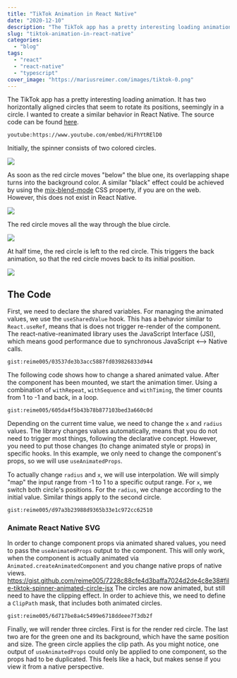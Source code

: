 ```yaml
---
title: "TikTok Animation in React Native"
date: "2020-12-10"
description: "The TikTok app has a pretty interesting loading animation. It has two horizontally aligned circles that seem to rotate its positions, seemingly in a circle. I wanted to create a similar behavior in React Native."
slug: "tiktok-animation-in-react-native"
categories:
  - "blog"
tags:
  - "react"
  - "react-native"
  - "typescript"
cover_image: "https://mariusreimer.com/images/tiktok-0.png"
---
```


The TikTok app has a pretty interesting loading animation. It has two horizontally aligned circles that seem to rotate its positions, seemingly in a circle. I wanted to create a similar behavior in React Native. The source code can be found [here](https://github.com/reime005/ReactNativeTikTokComments/blob/master/src/components/Spinner/Spinner.tsx).

`youtube:https://www.youtube.com/embed/HiFhYtRElD0`

Initially, the spinner consists of two colored circles.

![](/images/tiktok-1.png)

As soon as the red circle moves "below" the blue one, its overlapping shape turns into the background color. A similar "black" effect could be achieved by using the [mix-blend-mode](https://developer.mozilla.org/en-US/docs/Web/CSS/mix-blend-mode) CSS property, if you are on the web. However, this does not exist in React Native.

![](/images/tiktok-2.png)

The red circle moves all the way through the blue circle.

![](/images/tiktok-3.png)

At half time, the red circle is left to the red circle. This triggers the back animation, so that the red circle moves back to its initial position.

![](/images/tiktok-4.png)

## The Code

First, we need to declare the shared variables. For managing the animated values, we use the `useSharedValue` hook. This has a behavior similar to `React.useRef`, means that is does not trigger re-render of the component. The react-native-reanimated library uses the JavaScript Interface (JSI), which means good performance due to synchronous JavaScript <--> Native calls.

`gist:reime005/03537de3b3acc5887fd039826833d944`

The following code shows how to change a shared animated value. After the component has been mounted, we start the animation timer. Using a combination of `withRepeat`, `withSequence` and `withTiming`, the timer counts from 1 to -1 and back, in a loop.

`gist:reime005/605da4f5b43b78b877103bed3a660c0d`

Depending on the current time value, we need to change the `x` and `radius` values. The library changes values automatically, means that you do not need to trigger most things, following the declarative concept. However, you need to put those changes (to change animated style or props) in specific hooks. In this example, we only need to change the component's props, so we will use `useAnimatedProps`.

To actually change `radius` and `x`, we will use interpolation. We will simply "map" the input range from -1 to 1 to a specific output range. For `x`, we switch both circle's positions. For the `radius`, we change according to the initial value. Similar things apply to the second circle.

`gist:reime005/d97a3b23988d9365b33e1c972cc62510`

### Animate React Native SVG

In order to change component props via animated shared values, you need to pass the `useAnimatedProps` output to the component. This will only work, when the component is actually animated via `Animated.createAnimatedComponent` and you change native props of native views.
https://gist.github.com/reime005/7228c88cfe4d3baffa7024d2de4c8e38#file-tiktok-spinner-animated-circle-jsx
The circles are now animated, but still need to have the clipping effect. In order to achieve this, we need to define a `ClipPath` mask, that includes both animated circles.

`gist:reime005/6d717be8a4c5499e6718ddeee7f3db2f`

Finally, we will render three circles. First is for the render red circle. The last two are for the green one and its background, which have the same position and size. The green circle applies the clip path. As you might notice, one output of `useAnimatedProps` could only be applied to one component, so the props had to be duplicated. This feels like a hack, but makes sense if you view it from a native perspective.
